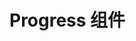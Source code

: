 # Progress 组件
<script setup>
  import demo from "./demo.vue"
  import preView from "@/components/preview/preview.vue"
</script>
<demo />
<pre-view compName="progress" vueFName="demo" />
